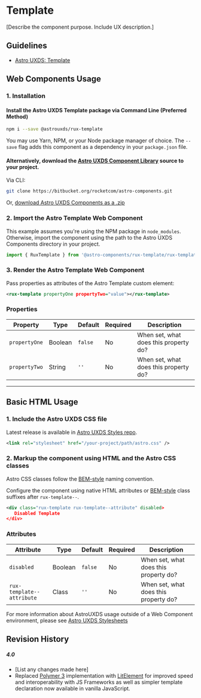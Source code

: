 # Template

[Describe the component purpose. Include UX description.]

## Guidelines

- [Astro UXDS: Template](https://www.astrouxds.com/ui-components/template)

## Web Components Usage

### 1. Installation

#### Install the Astro UXDS Template package via Command Line (Preferred Method)

```sh
npm i --save @astrouxds/rux-template
```

You may use Yarn, NPM, or your Node package manager of choice. The `--save` flag adds this component as a dependency in your `package.json` file.

#### **Alternatively**, download the [Astro UXDS Component Library](https://bitbucket.org/rocketcom/astro-components/src/master/) source to your project.

Via CLI:

```sh
git clone https://bitbucket.org/rocketcom/astro-components.git
```

Or, [download Astro UXDS Components as a .zip](https://bitbucket.org/rocketcom/astro-components/get/master.zip)

### 2. Import the Astro Template Web Component

This example assumes you're using the NPM package in `node_modules`. Otherwise, import the component using the path to the Astro UXDS Components directory in your project.

```javascript
import { RuxTemplate } from '@astro-components/rux-template/rux-template.js';
```

### 3. Render the Astro Template Web Component

Pass properties as attributes of the Astro Template custom element:

```xml
<rux-template propertyOne propertyTwo="value"></rux-template>
```

### Properties

| Property      | Type    | Default | Required | Description                           |
| ------------- | ------- | ------- | -------- | ------------------------------------- |
| `propertyOne` | Boolean | `false` | No       | When set, what does this property do? |
| `propertyTwo` | String  | `''`    | No       | When set, what does this property do? |

---

## Basic HTML Usage

### 1. Include the Astro UXDS CSS file

Latest release is available in [Astro UXDS Styles repo](https://bitbucket.org/rocketcom/astro-styles/src/master/).

```xml
<link rel="stylesheet" href="/your-project/path/astro.css" />
```

### 2. Markup the component using HTML and the Astro CSS classes

Astro CSS classes follow the [BEM-style](http://getbem.com/introduction/) naming convention.

Configure the component using native HTML attributes or [BEM-style](http://getbem.com/introduction/) class suffixes after `rux-template--`.

```xml
<div class="rux-template rux-template--attribute" disabled>
   Disabled Template
</div>
```

### Attributes

| Attribute                 | Type    | Default | Required | Description                           |
| ------------------------- | ------- | ------- | -------- | ------------------------------------- |
| `disabled`                | Boolean | `false` | No       | When set, what does this property do? |
| `rux-template--attribute` | Class   | `''`    | No       | When set, what does this property do? |

For more information about AstroUXDS usage outside of a Web Component environment, please see [Astro UXDS Stylesheets](https://bitbucket.org/rocketcom/astro-styles)

## Revision History

##### **4.0**

- [List any changes made here]
- Replaced [Polymer 3](https://www.polymer-project.org) implementation with [LitElement](https://lit-element.polymer-project.org/) for improved speed and interoperability with JS Frameworks as well as simpler template declaration now available in vanilla JavaScript.
